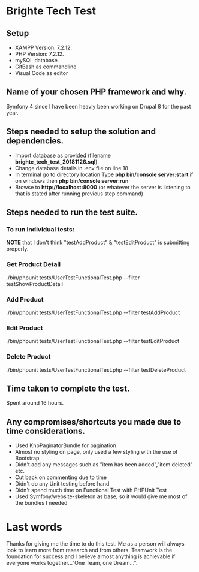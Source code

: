 Brighte Tech Test
===

Setup
---
- XAMPP Version: 7.2.12.
- PHP Version: 7.2.12.
- mySQL database.
- GitBash as commandline
- Visual Code as editor


Name of your chosen PHP framework and why.
---
Symfony 4 since I have been heavly been working on Drupal 8 for the past year.

Steps needed to setup the solution and dependencies.
---
- Import database as provided (filename **brighte_tech_test_20181126.sql**).
- Change database details in .env file on line 18
- In terminal go to directory location Type **php bin/console server:start** if on windows then **php bin/console server:run**
- Browse to **http://localhost:8000** (or whatever the server is listening to that is stated after running previous step command)

Steps needed to run the test suite.
---
### To run individual tests:

**NOTE** that I don't think "testAddProduct" & "testEditProduct" is submitting properly.

### Get Product Detail

./bin/phpunit tests/UserTestFunctionalTest.php --filter testShowProductDetail

### Add Product

./bin/phpunit tests/UserTestFunctionalTest.php --filter testAddProduct

### Edit Product

./bin/phpunit tests/UserTestFunctionalTest.php --filter testEditProduct

### Delete Product

./bin/phpunit tests/UserTestFunctionalTest.php --filter testDeleteProduct


Time taken to complete the test.
---
Spent around 16 hours.


Any compromises/shortcuts you made due to time considerations.
---
- Used KnpPaginatorBundle for pagination
- Almost no styling on page, only used a few styling with the use of Bootstrap
- Didn't add any messages such as "item has been added","item deleted" etc.
- Cut back on commenting due to time
- Didn't do any Unit testing before hand
- Didn't spend much time on Functional Test with PHPUnit Test
- Used Symfony/website-skeleton as base, so it would give me most of the bundles I needed


Last words
===
Thanks for giving me the time to do this test. Me as a person will always look to learn more from research and from others.  Teamwork is the foundation for success and I believe almost anything is achievable if everyone works together..."One Team, one Dream...".








